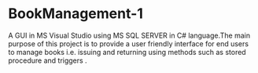 # BookManagement-1
A GUI in MS Visual Studio using MS SQL SERVER in C# language.The main purpose of this project is to provide a user friendly interface for end users to manage books i.e. issuing and returning using methods such as stored procedure and triggers .
